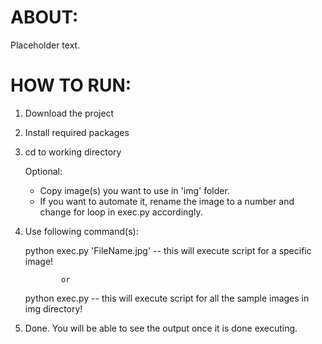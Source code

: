 # ABOUT:
Placeholder text.

# HOW TO RUN:

1) Download the project
2) Install required packages
3) cd to working directory

   Optional: 
   - Copy image(s) you want to use in 'img' folder.
   - If you want to automate it, rename the image to a number and change for loop in exec.py accordingly.

4) Use following command(s):

   python exec.py 'FileName.jpg' -- this will execute script for a specific image!
               
               or
               
   python exec.py -- this will execute script for all the sample images in img directory!
   
5) Done. You will be able to see the output once it is done executing.
